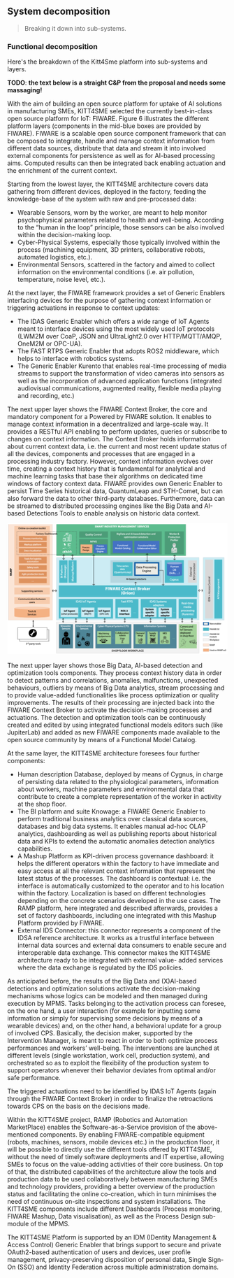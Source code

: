 System decomposition
--------------------
> Breaking it down into sub-systems.


### Functional decomposition

Here's the breakdown of the Kitt4Sme platform into sub-systems and layers.

**TODO**: **the text below is a straight C&P from the proposal and needs
some massaging!**

With the aim of building an open source platform for uptake of AI solutions
in manufacturing SMEs, KITT4SME selected the currently best-in-class open
source platform for IoT: FIWARE. Figure 6 illustrates the different platform
layers (components in the mid-blue boxes are provided by FIWARE). FIWARE
is a scalable open source component framework that can be composed to
integrate, handle and manage context information from different data sources,
distribute that data and stream it into involved external components for
persistence as well as for AI-based processing aims. Computed results can
then be integrated back enabling actuation and the enrichment of the
current context.

Starting from the lowest layer, the KITT4SME architecture covers data
gathering from different devices, deployed in the factory, feeding the
knowledge-base of the system with raw and pre-processed data:

* Wearable Sensors, worn by the worker, are meant to help monitor
  psychophysical parameters related to health and well-being. According
  to the “human in the loop” principle, those sensors can be also involved
  within the decision-making loop.
* Cyber-Physical Systems, especially those typically involved within the
  process (machining equipment, 3D printers, collaborative robots, automated
  logistics, etc.).
* Environmental Sensors, scattered in the factory and aimed to collect
  information on the environmental conditions (i.e. air pollution, temperature,
  noise level, etc.).

At the next layer, the FIWARE framework provides a set of Generic Enablers
interfacing devices for the purpose of gathering context information or
triggering actuations in response to context updates:

* The IDAS Generic Enabler which offers a wide range of IoT Agents meant to
  interface devices using the most widely used IoT protocols (LWM2M over CoaP,
  JSON and UltraLight2.0 over HTTP/MQTT/AMQP, OneM2M or OPC-UA).
* The FAST RTPS Generic Enabler that adopts ROS2 middleware, which helps to
  interface with robotics systems.
* The Generic Enabler Kurento that enables real-time processing of media
  streams to support the transformation of video cameras into sensors as well
  as the incorporation of advanced application functions (integrated audiovisual
  communications, augmented reality, flexible media playing and recording, etc.)

The next upper layer shows the FIWARE Context Broker, the core and mandatory
component for a Powered by FIWARE solution. It enables to manage context
information in a decentralized and large-scale way. It provides a RESTful
API enabling to perform updates, queries or subscribe to changes on context
information. The Context Broker holds information about current context data,
i.e. the current and most recent update status of all the devices, components
and processes that are engaged in a processing industry factory. However,
context information evolves over time, creating a context history that is 
fundamental for analytical and machine learning tasks that base their algorithms
on dedicated time windows of factory context data. FIWARE provides own Generic
Enabler to persist Time Series historical data, QuantumLeap and STH-Comet, but
can also forward the data to other third-party databases. Furthermore, data can
be streamed to distributed processing engines like the Big Data and AI-based
Detections Tools to enable analysis on historic data context.

![Layers][components]

The next upper layer shows those Big Data, AI-based detection and optimization
tools components. They process context history data in order to detect patterns
and correlations, anomalies, malfunctions, unexpected behaviours, outliers by
means of Big Data analytics, stream processing and to provide value-added
functionalities like process optimization or quality improvements. The results
of their processing are injected back into the FIWARE Context Broker to
activate the decision-making processes and actuations. The detection and
optimization tools can be continuously created and edited by using integrated
functional models editors such (like JupiterLab) and added as new FIWARE
components made available to the open source community by means of a
Functional Model Catalog.

At the same layer, the KITT4SME architecture foresees four further components:

* Human description Database, deployed by means of Cygnus, in charge of
persisting data related to the physiological parameters, information about
workers, machine parameters and environmental data that contribute to create
a complete representation of the worker in activity at the shop floor.
* The BI platform and suite Knowage: a FIWARE Generic Enabler to perform
traditional business analytics over classical data sources, databases and
big data systems. It enables manual ad-hoc OLAP analytics, dashboarding as
well as publishing reports about historical data and KPIs to extend the
automatic anomalies detection analytics capabilities.
* A Mashup Platform as KPI-driven process governance dashboard: it helps
the different operators within the factory to have immediate and easy access
at all the relevant context information that represent the latest status of
the processes. The dashboard is contextual: i.e. the interface is automatically
customized to the operator and to his location within the factory.
Localization is based on different technologies depending on the concrete
scenarios developed in the use cases. The RAMP platform, here integrated
and described afterwards, provides a set of factory dashboards, including
one integrated with this Mashup Platform provided by FIWARE.
* External IDS Connector: this connector represents a component of the IDSA
reference architecture. It works as a trustful interface between internal
data sources and external data consumers to enable secure and interoperable
data exchange. This connector makes the KITT4SME architecture ready to be
integrated with external value- added services where the data exchange is
regulated by the IDS policies.

As anticipated before, the results of the Big Data and (X)AI-based detections
and optimization solutions activate the decision-making mechanisms whose logics
can be modeled and then managed during execution by MPMS. Tasks belonging to
the activation process can foresee, on the one hand, a user interaction (for
example for inputting some information or simply for supervising some
decisions by means of a wearable devices) and, on the other hand, a behavioral
update for a group of involved CPS. Basically, the decision maker, supported
by the Intervention Manager, is meant to react in order to both optimize
process performances and workers’ well-being. The interventions are launched
at different levels (single workstation, work cell, production system), and
orchestrated so as to exploit the flexibility of the production system to
support operators whenever their behavior deviates from optimal and/or safe
performance.

The triggered actuations need to be identified by IDAS IoT Agents (again
through the FIWARE Context Broker) in order to finalize the retroactions
towards CPS on the basis on the decisions made.

Within the KITT4SME project, RAMP (Robotics and Automation MarketPlace)
enables the Software-as-a-Service provision of the above-mentioned components.
By enabling FIWARE-compatible equipment (robots, machines, sensors, mobile
devices etc.) in the production floor, it will be possible to directly use
the different tools offered by KITT4SME, without the need of timely software
deployments and IT expertise, allowing SMEs to focus on the value-adding
activities of their core business. On top of that, the distributed capabilities
of the architecture allow the tools and production data to be used
collaboratively between manufacturing SMEs and technology providers, providing
a better overview of the production status and facilitating the online
co-creation, which in turn minimises the need of continuous on-site inspections
and system installations. The KITT4SME components include different Dashboards
(Process monitoring, FIWARE Mashup, Data visualisation), as well as the Process
Design sub-module of the MPMS.

The KITT4SME Platform is supported by an IDM (IDentity Management & Access
Control) Generic Enabler that brings support to secure and private OAuth2-based
authentication of users and devices, user profile management, privacy-preserving
disposition of personal data, Single Sign-On (SSO) and Identity Federation
across multiple administration domains.




[components]: ./components.png
